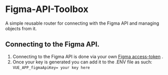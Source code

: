# Figma-API-Toolbox
A simple reusable router for connecting with the Figma API and managing objects from it.

## Connecting to the Figma API.
1. Connecting to the Figma API is done via your own [Figma access-token](https://www.figma.com/developers/docs#access-tokens) .
2. Once your key is generated you can add it to the .ENV file as such: `VUE_APP_figmaApiKey= your key here`

